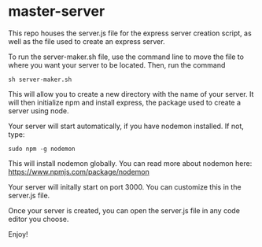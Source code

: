 # master-server
This repo houses the server.js file for the express server creation script, as well as the file used to create an express server.

To run the server-maker.sh file, use the command line to move the file to where you want your server to be located. Then, run the command
```
sh server-maker.sh
```

This will allow you to create a new directory with the name of your server. It will then initialize npm and install express, the package used to create a server using node.

Your server will start automatically, if you have nodemon installed. If not, type:
```
sudo npm -g nodemon
```
This will install nodemon globally. You can read more about nodemon here:
https://www.npmjs.com/package/nodemon

Your server will initally start on port 3000. You can customize this in the server.js file.

Once your server is created, you can open the server.js file in any code editor you choose.

Enjoy!
